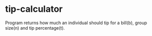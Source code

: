 # tip-calculator
Program returns how much an individual should tip for a bill(b), group size(n) and tip percentage(t).

